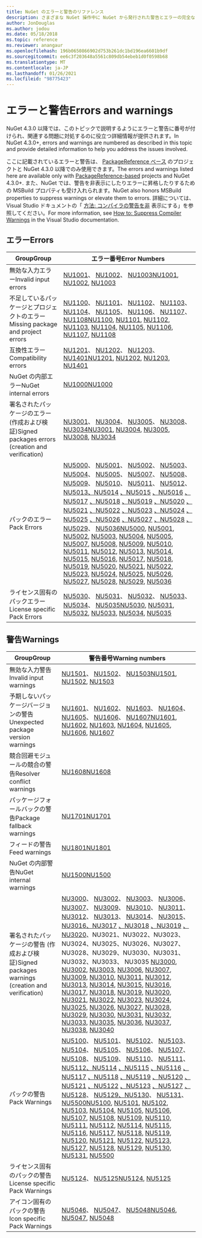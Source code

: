 ```yaml
---
title: NuGet のエラーと警告のリファレンス
description: さまざまな NuGet 操作中に NuGet から発行された警告とエラーの完全なリファレンス。
author: JonDouglas
ms.author: jodou
ms.date: 05/18/2018
ms.topic: reference
ms.reviewer: anangaur
ms.openlocfilehash: 196b0650866902d753b261dc1bd196ea6601b9df
ms.sourcegitcommit: ee6c3f203648a5561c809db54ebeb1d0f0598b68
ms.translationtype: MT
ms.contentlocale: ja-JP
ms.lasthandoff: 01/26/2021
ms.locfileid: "98775423"
---
```

# <a name="errors-and-warnings"></a><span data-ttu-id="beb94-103">エラーと警告</span><span class="sxs-lookup"><span data-stu-id="beb94-103">Errors and warnings</span></span>

<span data-ttu-id="beb94-104">NuGet 4.3.0 以降では、このトピックで説明するようにエラーと警告に番号が付けられ、関連する問題に対処するのに役立つ詳細情報が提供されます。</span><span class="sxs-lookup"><span data-stu-id="beb94-104">In NuGet 4.3.0+, errors and warnings are numbered as described in this topic and provide detailed information to help you address the issues involved.</span></span>

<span data-ttu-id="beb94-105">ここに記載されているエラーと警告は、 [PackageReference ベース](../consume-packages/package-references-in-project-files.md) のプロジェクトと NuGet 4.3.0 以降でのみ使用できます。</span><span class="sxs-lookup"><span data-stu-id="beb94-105">The errors and warnings listed here are available only with [PackageReference-based](../consume-packages/package-references-in-project-files.md) projects and NuGet 4.3.0+.</span></span> <span data-ttu-id="beb94-106">また、NuGet では、警告を非表示にしたりエラーに昇格したりするための MSBuild プロパティも受け入れられます。</span><span class="sxs-lookup"><span data-stu-id="beb94-106">NuGet also honors MSBuild properties to suppress warnings or elevate them to errors.</span></span> <span data-ttu-id="beb94-107">詳細については、Visual Studio ドキュメントの「 [方法: コンパイラの警告を非](/visualstudio/ide/how-to-suppress-compiler-warnings) 表示にする」を参照してください。</span><span class="sxs-lookup"><span data-stu-id="beb94-107">For more information, see [How to: Suppress Compiler Warnings](/visualstudio/ide/how-to-suppress-compiler-warnings) in the Visual Studio documentation.</span></span>

## <a name="errors"></a><span data-ttu-id="beb94-108">エラー</span><span class="sxs-lookup"><span data-stu-id="beb94-108">Errors</span></span>

| <span data-ttu-id="beb94-109">Group</span><span class="sxs-lookup"><span data-stu-id="beb94-109">Group</span></span> | <span data-ttu-id="beb94-110">エラー番号</span><span class="sxs-lookup"><span data-stu-id="beb94-110">Error Numbers</span></span> |
| --- | --- |
| <span data-ttu-id="beb94-111">無効な入力エラー</span><span class="sxs-lookup"><span data-stu-id="beb94-111">Invalid input errors</span></span> | <span data-ttu-id="beb94-112">[NU1001](./errors-and-warnings/NU1001.md)、 [NU1002](./errors-and-warnings/NU1002.md)、 [NU1003](./errors-and-warnings/NU1003.md)</span><span class="sxs-lookup"><span data-stu-id="beb94-112">[NU1001](./errors-and-warnings/NU1001.md), [NU1002](./errors-and-warnings/NU1002.md), [NU1003](./errors-and-warnings/NU1003.md)</span></span> |
| <span data-ttu-id="beb94-113">不足しているパッケージとプロジェクトのエラー</span><span class="sxs-lookup"><span data-stu-id="beb94-113">Missing package and project errors</span></span> | <span data-ttu-id="beb94-114">[NU1100](./errors-and-warnings/NU1100.md)、 [NU1101](./errors-and-warnings/NU1101.md)、 [NU1102](./errors-and-warnings/NU1102.md)、 [NU1103](./errors-and-warnings/NU1103.md)、 [NU1104](./errors-and-warnings/NU1104.md)、 [NU1105](./errors-and-warnings/NU1105.md)、 [NU1106](./errors-and-warnings/NU1106.md)、 [NU1107](./errors-and-warnings/NU1107.md)、 [NU1108](./errors-and-warnings/NU1108.md)</span><span class="sxs-lookup"><span data-stu-id="beb94-114">[NU1100](./errors-and-warnings/NU1100.md), [NU1101](./errors-and-warnings/NU1101.md), [NU1102](./errors-and-warnings/NU1102.md), [NU1103](./errors-and-warnings/NU1103.md), [NU1104](./errors-and-warnings/NU1104.md), [NU1105](./errors-and-warnings/NU1105.md), [NU1106](./errors-and-warnings/NU1106.md), [NU1107](./errors-and-warnings/NU1107.md), [NU1108](./errors-and-warnings/NU1108.md)</span></span> |
| <span data-ttu-id="beb94-115">互換性エラー</span><span class="sxs-lookup"><span data-stu-id="beb94-115">Compatibility errors</span></span> | <span data-ttu-id="beb94-116">[NU1201](./errors-and-warnings/NU1201.md)、 [NU1202](./errors-and-warnings/NU1202.md)、 [NU1203](./errors-and-warnings/NU1203.md)、 [NU1401](./errors-and-warnings/NU1401.md)</span><span class="sxs-lookup"><span data-stu-id="beb94-116">[NU1201](./errors-and-warnings/NU1201.md), [NU1202](./errors-and-warnings/NU1202.md), [NU1203](./errors-and-warnings/NU1203.md), [NU1401](./errors-and-warnings/NU1401.md)</span></span> |
| <span data-ttu-id="beb94-117">NuGet の内部エラー</span><span class="sxs-lookup"><span data-stu-id="beb94-117">NuGet internal errors</span></span> | [<span data-ttu-id="beb94-118">NU1000</span><span class="sxs-lookup"><span data-stu-id="beb94-118">NU1000</span></span>](./errors-and-warnings/NU1000.md) |
| <span data-ttu-id="beb94-119">署名されたパッケージのエラー (作成および検証)</span><span class="sxs-lookup"><span data-stu-id="beb94-119">Signed packages errors (creation and verification)</span></span> | <span data-ttu-id="beb94-120">[NU3001](./errors-and-warnings/NU3001.md)、 [NU3004](./errors-and-warnings/NU3004.md)、 [NU3005](./errors-and-warnings/NU3005.md)、 [NU3008](./errors-and-warnings/NU3008.md)、 [NU3034](./errors-and-warnings/NU3034.md)</span><span class="sxs-lookup"><span data-stu-id="beb94-120">[NU3001](./errors-and-warnings/NU3001.md), [NU3004](./errors-and-warnings/NU3004.md), [NU3005](./errors-and-warnings/NU3005.md), [NU3008](./errors-and-warnings/NU3008.md), [NU3034](./errors-and-warnings/NU3034.md)</span></span>|
| <span data-ttu-id="beb94-121">パックのエラー</span><span class="sxs-lookup"><span data-stu-id="beb94-121">Pack Errors</span></span> | <span data-ttu-id="beb94-122">[NU5000](./errors-and-warnings/NU5000.md)、 [NU5001](./errors-and-warnings/NU5001.md)、 [NU5002](./errors-and-warnings/NU5002.md)、 [NU5003](./errors-and-warnings/NU5003.md)、 [NU5004](./errors-and-warnings/NU5004.md)、 [NU5005](./errors-and-warnings/NU5005.md)、 [NU5007](./errors-and-warnings/NU5007.md)、 [NU5008](./errors-and-warnings/NU5008.md)、 [NU5009](./errors-and-warnings/NU5009.md)、 [NU5010](./errors-and-warnings/NU5010.md)、 [NU5011](./errors-and-warnings/NU5011.md)、 [NU5012](./errors-and-warnings/NU5012.md)、 [NU5013、NU5014](./errors-and-warnings/NU5013.md) [、NU5015](./errors-and-warnings/NU5014.md) [、NU5016](./errors-and-warnings/NU5015.md) [、NU5017](./errors-and-warnings/NU5016.md) [、NU5018](./errors-and-warnings/NU5017.md) [、NU5019](./errors-and-warnings/NU5018.md) [、NU5020](./errors-and-warnings/NU5019.md) [、NU5021](./errors-and-warnings/NU5020.md) [、NU5022](./errors-and-warnings/NU5021.md) [、NU5023](./errors-and-warnings/NU5022.md) [、NU5024](./errors-and-warnings/NU5023.md) [、NU5025](./errors-and-warnings/NU5024.md) [、NU5026](./errors-and-warnings/NU5025.md) [、NU5027](./errors-and-warnings/NU5026.md) [、NU5028](./errors-and-warnings/NU5027.md) [、NU5029](./errors-and-warnings/NU5028.md)、 [](./errors-and-warnings/NU5036.md) [NU5036](./errors-and-warnings/NU5029.md)</span><span class="sxs-lookup"><span data-stu-id="beb94-122">[NU5000](./errors-and-warnings/NU5000.md), [NU5001](./errors-and-warnings/NU5001.md), [NU5002](./errors-and-warnings/NU5002.md), [NU5003](./errors-and-warnings/NU5003.md), [NU5004](./errors-and-warnings/NU5004.md), [NU5005](./errors-and-warnings/NU5005.md), [NU5007](./errors-and-warnings/NU5007.md), [NU5008](./errors-and-warnings/NU5008.md), [NU5009](./errors-and-warnings/NU5009.md), [NU5010](./errors-and-warnings/NU5010.md), [NU5011](./errors-and-warnings/NU5011.md), [NU5012](./errors-and-warnings/NU5012.md), [NU5013](./errors-and-warnings/NU5013.md), [NU5014](./errors-and-warnings/NU5014.md), [NU5015](./errors-and-warnings/NU5015.md), [NU5016](./errors-and-warnings/NU5016.md), [NU5017](./errors-and-warnings/NU5017.md), [NU5018](./errors-and-warnings/NU5018.md), [NU5019](./errors-and-warnings/NU5019.md), [NU5020](./errors-and-warnings/NU5020.md), [NU5021](./errors-and-warnings/NU5021.md), [NU5022](./errors-and-warnings/NU5022.md), [NU5023](./errors-and-warnings/NU5023.md), [NU5024](./errors-and-warnings/NU5024.md), [NU5025](./errors-and-warnings/NU5025.md), [NU5026](./errors-and-warnings/NU5026.md), [NU5027](./errors-and-warnings/NU5027.md), [NU5028](./errors-and-warnings/NU5028.md), [NU5029](./errors-and-warnings/NU5029.md), [NU5036](./errors-and-warnings/NU5036.md)</span></span>
| <span data-ttu-id="beb94-123">ライセンス固有のパックエラー</span><span class="sxs-lookup"><span data-stu-id="beb94-123">License specific Pack Errors</span></span> | <span data-ttu-id="beb94-124">[NU5030](./errors-and-warnings/NU5030.md)、 [NU5031](./errors-and-warnings/NU5031.md)、 [NU5032](./errors-and-warnings/NU5032.md)、 [NU5033](./errors-and-warnings/NU5033.md)、 [NU5034](./errors-and-warnings/NU5034.md)、 [NU5035](./errors-and-warnings/NU5035.md)</span><span class="sxs-lookup"><span data-stu-id="beb94-124">[NU5030](./errors-and-warnings/NU5030.md), [NU5031](./errors-and-warnings/NU5031.md), [NU5032](./errors-and-warnings/NU5032.md), [NU5033](./errors-and-warnings/NU5033.md), [NU5034](./errors-and-warnings/NU5034.md), [NU5035](./errors-and-warnings/NU5035.md)</span></span>

## <a name="warnings"></a><span data-ttu-id="beb94-125">警告</span><span class="sxs-lookup"><span data-stu-id="beb94-125">Warnings</span></span>

| <span data-ttu-id="beb94-126">Group</span><span class="sxs-lookup"><span data-stu-id="beb94-126">Group</span></span> | <span data-ttu-id="beb94-127">警告番号</span><span class="sxs-lookup"><span data-stu-id="beb94-127">Warning numbers</span></span> |
| --- | --- |
| <span data-ttu-id="beb94-128">無効な入力警告</span><span class="sxs-lookup"><span data-stu-id="beb94-128">Invalid input warnings</span></span> | <span data-ttu-id="beb94-129">[NU1501](./errors-and-warnings/NU1501.md)、 [NU1502](./errors-and-warnings/NU1502.md)、 [NU1503](./errors-and-warnings/NU1503.md)</span><span class="sxs-lookup"><span data-stu-id="beb94-129">[NU1501](./errors-and-warnings/NU1501.md), [NU1502](./errors-and-warnings/NU1502.md), [NU1503](./errors-and-warnings/NU1503.md)</span></span> |
| <span data-ttu-id="beb94-130">予期しないパッケージバージョンの警告</span><span class="sxs-lookup"><span data-stu-id="beb94-130">Unexpected package version warnings</span></span> | <span data-ttu-id="beb94-131">[NU1601](./errors-and-warnings/NU1601.md)、 [NU1602](./errors-and-warnings/NU1602.md)、 [NU1603](./errors-and-warnings/NU1603.md)、 [NU1604](./errors-and-warnings/NU1604.md)、 [NU1605](./errors-and-warnings/NU1605.md)、 [NU1606](./errors-and-warnings/NU1108.md)、 [NU1607](./errors-and-warnings/NU1107.md)</span><span class="sxs-lookup"><span data-stu-id="beb94-131">[NU1601](./errors-and-warnings/NU1601.md), [NU1602](./errors-and-warnings/NU1602.md), [NU1603](./errors-and-warnings/NU1603.md), [NU1604](./errors-and-warnings/NU1604.md), [NU1605](./errors-and-warnings/NU1605.md), [NU1606](./errors-and-warnings/NU1108.md), [NU1607](./errors-and-warnings/NU1107.md)</span></span> |
| <span data-ttu-id="beb94-132">競合回避モジュールの競合の警告</span><span class="sxs-lookup"><span data-stu-id="beb94-132">Resolver conflict warnings</span></span> | [<span data-ttu-id="beb94-133">NU1608</span><span class="sxs-lookup"><span data-stu-id="beb94-133">NU1608</span></span>](./errors-and-warnings/NU1608.md) |
| <span data-ttu-id="beb94-134">パッケージフォールバックの警告</span><span class="sxs-lookup"><span data-stu-id="beb94-134">Package fallback warnings</span></span> | [<span data-ttu-id="beb94-135">NU1701</span><span class="sxs-lookup"><span data-stu-id="beb94-135">NU1701</span></span>](./errors-and-warnings/NU1701.md) |
| <span data-ttu-id="beb94-136">フィードの警告</span><span class="sxs-lookup"><span data-stu-id="beb94-136">Feed warnings</span></span> | [<span data-ttu-id="beb94-137">NU1801</span><span class="sxs-lookup"><span data-stu-id="beb94-137">NU1801</span></span>](./errors-and-warnings/NU1801.md) |
| <span data-ttu-id="beb94-138">NuGet の内部警告</span><span class="sxs-lookup"><span data-stu-id="beb94-138">NuGet internal warnings</span></span> | [<span data-ttu-id="beb94-139">NU1500</span><span class="sxs-lookup"><span data-stu-id="beb94-139">NU1500</span></span>](./errors-and-warnings/NU1500.md) |
| <span data-ttu-id="beb94-140">署名されたパッケージの警告 (作成および検証)</span><span class="sxs-lookup"><span data-stu-id="beb94-140">Signed packages warnings (creation and verification)</span></span> | <span data-ttu-id="beb94-141">[NU3000](./errors-and-warnings/NU3000.md)、 [NU3002](./errors-and-warnings/NU3002.md)、 [NU3003](./errors-and-warnings/NU3003.md)、 [NU3006](./errors-and-warnings/NU3006.md)、 [NU3007](./errors-and-warnings/NU3007.md)、 [NU3009](./errors-and-warnings/NU3009.md)、 [NU3010](./errors-and-warnings/NU3010.md)、 [NU3011](./errors-and-warnings/NU3011.md)、 [NU3012](./errors-and-warnings/NU3012.md)、 [NU3013](./errors-and-warnings/NU3013.md)、 [NU3014](./errors-and-warnings/NU3014.md)、 [NU3015](./errors-and-warnings/NU3015.md)、 [NU3016、NU3017](./errors-and-warnings/NU3016.md) [、NU3018](./errors-and-warnings/NU3017.md) [、NU3019](./errors-and-warnings/NU3018.md) [、NU3020](./errors-and-warnings/NU3019.md)、NU3021、NU3022、NU3023、NU3024、NU3025、NU3026、NU3027、NU3028、NU3029、NU3030、NU3031、NU3032、NU3033、 [](./errors-and-warnings/NU3035.md) [](./errors-and-warnings/NU3038.md)NU3035 [](./errors-and-warnings/NU3020.md) [](./errors-and-warnings/NU3021.md) [](./errors-and-warnings/NU3022.md) [](./errors-and-warnings/NU3023.md) [](./errors-and-warnings/NU3024.md) [](./errors-and-warnings/NU3025.md) [](./errors-and-warnings/NU3026.md) [](./errors-and-warnings/NU3027.md) [](./errors-and-warnings/NU3028.md) [](./errors-and-warnings/NU3029.md) [](./errors-and-warnings/NU3030.md) [](./errors-and-warnings/NU3031.md) [](./errors-and-warnings/NU3032.md) [](./errors-and-warnings/NU3033.md) [](./errors-and-warnings/NU3036.md) [](./errors-and-warnings/NU3037.md) [](./errors-and-warnings/NU3040.md)</span><span class="sxs-lookup"><span data-stu-id="beb94-141">[NU3000](./errors-and-warnings/NU3000.md), [NU3002](./errors-and-warnings/NU3002.md), [NU3003](./errors-and-warnings/NU3003.md), [NU3006](./errors-and-warnings/NU3006.md), [NU3007](./errors-and-warnings/NU3007.md), [NU3009](./errors-and-warnings/NU3009.md), [NU3010](./errors-and-warnings/NU3010.md), [NU3011](./errors-and-warnings/NU3011.md), [NU3012](./errors-and-warnings/NU3012.md), [NU3013](./errors-and-warnings/NU3013.md), [NU3014](./errors-and-warnings/NU3014.md), [NU3015](./errors-and-warnings/NU3015.md), [NU3016](./errors-and-warnings/NU3016.md), [NU3017](./errors-and-warnings/NU3017.md), [NU3018](./errors-and-warnings/NU3018.md), [NU3019](./errors-and-warnings/NU3019.md), [NU3020](./errors-and-warnings/NU3020.md), [NU3021](./errors-and-warnings/NU3021.md), [NU3022](./errors-and-warnings/NU3022.md), [NU3023](./errors-and-warnings/NU3023.md), [NU3024](./errors-and-warnings/NU3024.md), [NU3025](./errors-and-warnings/NU3025.md), [NU3026](./errors-and-warnings/NU3026.md), [NU3027](./errors-and-warnings/NU3027.md), [NU3028](./errors-and-warnings/NU3028.md), [NU3029](./errors-and-warnings/NU3029.md), [NU3030](./errors-and-warnings/NU3030.md), [NU3031](./errors-and-warnings/NU3031.md), [NU3032](./errors-and-warnings/NU3032.md), [NU3033](./errors-and-warnings/NU3033.md), [NU3035](./errors-and-warnings/NU3035.md), [NU3036](./errors-and-warnings/NU3036.md), [NU3037](./errors-and-warnings/NU3037.md), [NU3038](./errors-and-warnings/NU3038.md), [NU3040](./errors-and-warnings/NU3040.md)</span></span> |
| <span data-ttu-id="beb94-142">パックの警告</span><span class="sxs-lookup"><span data-stu-id="beb94-142">Pack Warnings</span></span> | <span data-ttu-id="beb94-143">[NU5100](./errors-and-warnings/NU5100.md)、 [NU5101](./errors-and-warnings/NU5101.md)、 [NU5102](./errors-and-warnings/NU5102.md)、 [NU5103](./errors-and-warnings/NU5103.md)、 [NU5104](./errors-and-warnings/NU5104.md)、 [NU5105](./errors-and-warnings/NU5105.md)、 [NU5106](./errors-and-warnings/NU5106.md)、 [NU5107](./errors-and-warnings/NU5107.md)、 [NU5108](./errors-and-warnings/NU5108.md)、 [NU5109](./errors-and-warnings/NU5109.md)、 [NU5110](./errors-and-warnings/NU5110.md)、 [NU5111](./errors-and-warnings/NU5111.md)、 [NU5112、NU5114](./errors-and-warnings/NU5112.md) [、NU5115](./errors-and-warnings/NU5114.md) [、NU5116](./errors-and-warnings/NU5115.md) [、NU5117](./errors-and-warnings/NU5116.md) [、NU5118](./errors-and-warnings/NU5117.md) [、NU5119](./errors-and-warnings/NU5118.md) [、NU5120](./errors-and-warnings/NU5119.md) [、NU5121](./errors-and-warnings/NU5120.md) [、NU5122](./errors-and-warnings/NU5121.md) [、NU5123](./errors-and-warnings/NU5122.md) [、NU5127](./errors-and-warnings/NU5123.md) [、NU5128](./errors-and-warnings/NU5127.md)、 [NU5129、NU5130](./errors-and-warnings/NU5129.md)、 [](./errors-and-warnings/NU5131.md) [NU5131](./errors-and-warnings/NU5130.md)、 [](./errors-and-warnings/NU5500.md) [NU5500](./errors-and-warnings/NU5128.md)</span><span class="sxs-lookup"><span data-stu-id="beb94-143">[NU5100](./errors-and-warnings/NU5100.md), [NU5101](./errors-and-warnings/NU5101.md), [NU5102](./errors-and-warnings/NU5102.md), [NU5103](./errors-and-warnings/NU5103.md), [NU5104](./errors-and-warnings/NU5104.md), [NU5105](./errors-and-warnings/NU5105.md), [NU5106](./errors-and-warnings/NU5106.md), [NU5107](./errors-and-warnings/NU5107.md), [NU5108](./errors-and-warnings/NU5108.md), [NU5109](./errors-and-warnings/NU5109.md), [NU5110](./errors-and-warnings/NU5110.md), [NU5111](./errors-and-warnings/NU5111.md), [NU5112](./errors-and-warnings/NU5112.md), [NU5114](./errors-and-warnings/NU5114.md), [NU5115](./errors-and-warnings/NU5115.md), [NU5116](./errors-and-warnings/NU5116.md), [NU5117](./errors-and-warnings/NU5117.md), [NU5118](./errors-and-warnings/NU5118.md), [NU5119](./errors-and-warnings/NU5119.md), [NU5120](./errors-and-warnings/NU5120.md), [NU5121](./errors-and-warnings/NU5121.md), [NU5122](./errors-and-warnings/NU5122.md), [NU5123](./errors-and-warnings/NU5123.md), [NU5127](./errors-and-warnings/NU5127.md), [NU5128](./errors-and-warnings/NU5128.md), [NU5129](./errors-and-warnings/NU5129.md), [NU5130](./errors-and-warnings/NU5130.md), [NU5131](./errors-and-warnings/NU5131.md), [NU5500](./errors-and-warnings/NU5500.md)</span></span>
| <span data-ttu-id="beb94-144">ライセンス固有のパックの警告</span><span class="sxs-lookup"><span data-stu-id="beb94-144">License specific Pack Warnings</span></span> | <span data-ttu-id="beb94-145">[NU5124](./errors-and-warnings/NU5124.md)、 [NU5125](./errors-and-warnings/NU5125.md)</span><span class="sxs-lookup"><span data-stu-id="beb94-145">[NU5124](./errors-and-warnings/NU5124.md), [NU5125](./errors-and-warnings/NU5125.md)</span></span>
| <span data-ttu-id="beb94-146">アイコン固有のパックの警告</span><span class="sxs-lookup"><span data-stu-id="beb94-146">Icon specific Pack Warnings</span></span> | <span data-ttu-id="beb94-147">[NU5046](./errors-and-warnings/NU5046.md)、 [NU5047](./errors-and-warnings/NU5047.md)、 [NU5048](./errors-and-warnings/NU5048.md)</span><span class="sxs-lookup"><span data-stu-id="beb94-147">[NU5046](./errors-and-warnings/NU5046.md), [NU5047](./errors-and-warnings/NU5047.md), [NU5048](./errors-and-warnings/NU5048.md)</span></span>
